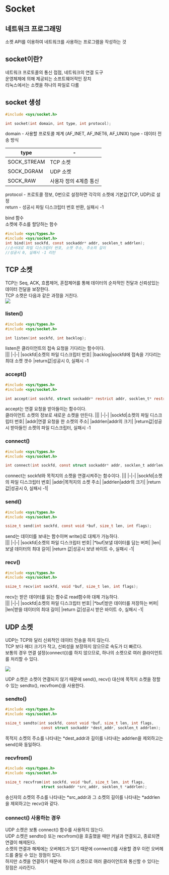 # Socket
## 네트워크 프로그래밍
소켓 API를 이용하여 네트워크를 사용하는 프로그램을 작성하는 것

## socket이란?
네트워크 프로토콜의 통신 접점, 네트워크의 연결 도구  
운영체제에 의해 제공되는 소프트웨어적인 장치  
리눅스에서는 소켓을 하나의 파일로 다룸 

## socket 생성
```c
#include <sys/socket.h>

int socket(int domain, int type, int protocol);
```
domain - 사용할 프로토콜 체계 (AF_INET, AF_INET6, AF_UNIX)
type - 데이터 전송 방식  

|type|-|
|-|-|
|SOCK_STREAM|TCP 소켓|
|SOCK_DGRAM|UDP 소켓|
|SOCK_RAW|사용자 정의 4계층 통신|  

protocol - 프로토콜 정보, 0번으로 설정하면 각각의 소켓에 기본값(TCP, UDP)로 설정  
return - 성공시 파일 디스크립터 번호 반환, 실패시 -1  

bind 함수  
소켓에 주소를 할당하는 함수
```c
#include <sys/types.h>
#include <sys/socket.h>
int bind(int sockfd, const sockaddr* addr, socklen_t addrlen);
//순서대로 파일 디스크립터 번호, 소켓 주소, 주소의 길이
//성공시 0, 실패시 -1 리턴
```

## TCP 소켓
TCP는 Seq, ACK, 흐름제어, 혼잡제어를 통해 데이터의 순차적인 전달과 신뢰성있는 데이터 전달을 보장한다.  
TCP 소켓은 다음과 같은 과정을 거친다.  
<img src="https://mblogthumb-phinf.pstatic.net/MjAyMDAzMjZfODQg/MDAxNTg1MTg5ODA2MDE1.wo9pAM3mZkdkvgIOJp7paZwDNSAq2XXIe-iFalwImXUg.sLDfI_b4YePptTWd4RaUlQ8JtjleQAPEy57dMBuaMmAg.PNG.okopok5019/image.png?type=w800">

### listen()
```c
#include <sys/types.h>
#include <sys/socket.h>

int listen(int sockfd, int backlog);
```
listen은 클라이언트의 접속 요청을 기다리는 함수이다.  
|||
|-|-|
|sockfd|소켓의 파일 디스크립터 번호|
|backlog|sockfd에 접속을 기다리는 최대 소켓 갯수
|return값|성공시 0, 실패시 -1

### accept()
```c
#include <sys/types.h>
#include <sys/socket.h>

int accept(int sockfd, struct sockaddr* restrict addr, socklen_t* restrict addrlen);
```
accept는 연결 요청을 받아들이는 함수이다.  
클라이언트 소켓의 정보로 새로운 소켓을 만든다.
|||
|-|-|
|sockfd|소켓의 파일 디스크립터 번호|
|addr|연결 요청을 한 소켓의 주소|
|addrlen|addr의 크기|
|return값|성공시 받아들인 소켓의 파일 디스크립터, 실패시 -1

### connect()
```c
#include <sys/types.h>
#include <sys/socket.h>

int connect(int sockfd, const struct sockaddr* addr, socklen_t addrlen);
```
connect는 sockfd와 목적지의 소켓을 연결시켜주는 함수이다.
|||
|-|-|
|sockfd|소켓의 파일 디스크립터 번호|
|addr|목적지의 소켓 주소|
|addrlen|addr의 크기|
|return 값|성공시 0, 실패시 -1|

### send()
```c
#include <sys/types.h>
#include <sys/socket.h>

ssize_t send(int sockfd, const void *buf, size_t len, int flags);
```
send는 데이터를 보내는 함수이며 write()로 대체가 가능하다.  
|||
|-|-|
|sockfd|소켓의 파일 디스크립터 번호|
|*buf|보낼 데이터를 담는 버퍼|
|len|보낼 데이터의 최대 길이|
|return 값|성공시 보낸 바이트 수, 실패시 -1|

### recv()
```c
#include <sys/types.h>
#include <sys/socket.h>

ssize_t recv(int sockfd, void *buf, size_t len, int flags);
```
recv는 받은 데이터를 읽는 함수로 read함수와 대체 가능하다.  
|||
|-|-|
|sockfd|소켓의 파일 디스크립터 번호|
|*buf|받은 데이터를 저장하는 버퍼|
|len|받을 데이터의 최대 길이|
|return 값|성공시 받은 바이트 수, 실패시 -1|

## UDP 소켓
UDP는 TCP와 달리 신뢰적인 데이터 전송을 하지 않는다.  
TCP 보다 헤더 크기가 작고, 신뢰성을 보장하지 않으므로 속도가 더 빠르다.  
보통의 경우 연결 설정(connect())를 하지 않으므로, 하나의 소켓으로 여러 클라이언트를 처리할 수 있다.  

<img src="https://img1.daumcdn.net/thumb/R800x0/?scode=mtistory2&fname=https%3A%2F%2Fblog.kakaocdn.net%2Fdn%2FbweLJe%2FbtrlIdRBUXt%2FU6kaGyu3SXGQgUGso8nrkk%2Fimg.png">

UDP 소켓은 소켓이 연결되지 않기 때문에 send(), recv() 대신에 목적지 소켓을 정할 수 있는 sendto(), recvfrom()을 사용한다.

### sendto()
```c
#include <sys/types.h>
#include <sys/socket.h>

ssize_t sendto(int sockfd, const void *buf, size_t len, int flags, 
                const struct sockaddr *dest_addr, socklen_t addrlen);
```
목적지 소켓의 주소를 나타내는 *dest_addr과 길이를 나타내는 addrlen을 제외하고는 send()와 동일하다.  

### recvfrom()
```c
#include <sys/types.h>
#include <sys/socket.h>

ssize_t recvfrom(int sockfd, void *buf, size_t len, int flags, 
                struct sockaddr *src_addr, socklen_t *addrlen);
```
송신자의 소켓의 주소를 나타내는 *src_addr과 그 소켓의 길이를 나타내는 *addrlen을 제외하고는 recv()와 같다.  

### connect() 사용하는 경우
UDP 소켓은 보통 connect() 함수를 사용하지 않는다.  
UDP 소켓은 sendto() 또는 recvfrom()을 호출했을 때만 커널과 연결되고, 종료되면 연결이 해제된다.  
소켓의 연결과 해제에는 오버헤드가 있기 때문에 connect()를 사용할 경우 이런 오버헤드를 줄일 수 있는 장점이 있다.  
하지만 소켓을 연결하기 때문에 하나의 소켓으로 여러 클라이언트와 통신할 수 있다는 장점은 사라진다.  












